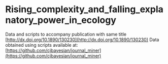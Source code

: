 Rising_complexity_and_falling_explanatory_power_in_ecology
==========================================================

Data and scripts to accompany publication with same title  
[http://dx.doi.org/10.1890/130230](http://dx.doi.org/10.1890/130230)
Data obtained using scripts available at:
[https://github.com/cjbayesian/journal_miner](https://github.com/cjbayesian/journal_miner)

